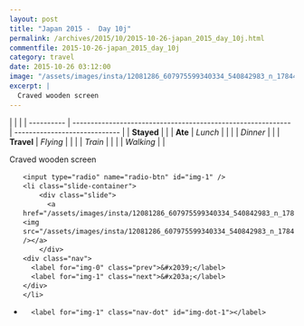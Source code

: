 ```yaml
---
layout: post
title: "Japan 2015 -  Day 10j"
permalink: /archives/2015/10/2015-10-26-japan_2015_day_10j.html
commentfile: 2015-10-26-japan_2015_day_10j
category: travel
date: 2015-10-26 03:12:00
image: "/assets/images/insta/12081286_607975599340334_540842983_n_17844982603047535.jpg"
excerpt: |
  Craved wooden screen
---
```


|            |                                                              |
| ---------- | ------------------------------------------------------------ | ----------------------------- |
| **Stayed** |  |
| **Ate**    | _Lunch_                                                      |          |
|            | _Dinner_                                                     |          |
| **Travel** | _Flying_                                                     |          |
|            | _Train_                                                      |          |
|            | _Walking_                                                    |          |


Craved wooden screen


<ul class="slides">

    <input type="radio" name="radio-btn" id="img-1" />
    <li class="slide-container">
        <div class="slide">
          <a href="/assets/images/insta/12081286_607975599340334_540842983_n_17844982603047535.jpg"><img src="/assets/images/insta/12081286_607975599340334_540842983_n_17844982603047535.jpg" /></a>
        </div>
    <div class="nav">
      <label for="img-0" class="prev">&#x2039;</label>
      <label for="img-1" class="next">&#x203a;</label>
    </div>
    </li>
			
<li class="nav-dots">

      <label for="img-1" class="nav-dot" id="img-dot-1"></label>

</li>
</ul>        
             

		